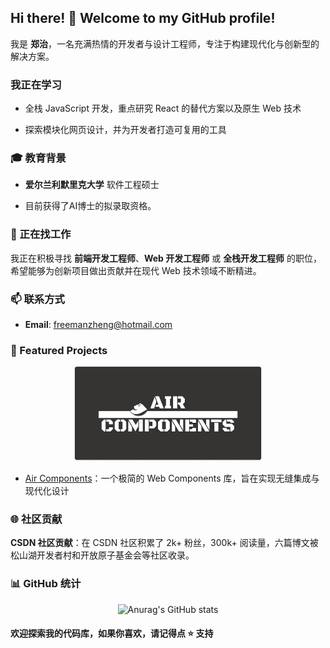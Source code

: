 ## Hi there! 👋 Welcome to my GitHub profile!

我是 **郑治**，一名充满热情的开发者与设计工程师，专注于构建现代化与创新型的解决方案。

### 我正在学习

- 全栈 JavaScript 开发，重点研究 React 的替代方案以及原生 Web 技术

- 探索模块化网页设计，并为开发者打造可复用的工具

### 🎓 教育背景

- **爱尔兰利默里克大学** 软件工程硕士

- 目前获得了AI博士的拟录取资格。

### 💼 正在找工作

我正在积极寻找 **前端开发工程师**、**Web 开发工程师** 或 **全栈开发工程师** 的职位，希望能够为创新项目做出贡献并在现代 Web 技术领域不断精进。

### 📫 联系方式

- **Email**: [freemanzheng@hotmail.com](freemanzheng@hotmail.com)  

### 🌟 Featured Projects

<p align="center">
  <img src="assets/air-components-board.png" alt="Social Board" width="300" />
</p>

- [Air Components](https://github.com/SisyphusZheng/air-components)：一个极简的 Web Components 库，旨在实现无缝集成与现代化设计

### 🌐 社区贡献

  **CSDN 社区贡献**：在 CSDN 社区积累了 2k+ 粉丝，300k+ 阅读量，六篇博文被松山湖开发者村和开放原子基金会等社区收录。

### 📊 GitHub 统计

<p align="center">
    <img src="https://github-readme-stats.vercel.app/api?username=SisyphusZheng" alt="Anurag's GitHub stats" width="300" />
</p>

#### 欢迎探索我的代码库，如果你喜欢，请记得点 ⭐ 支持
